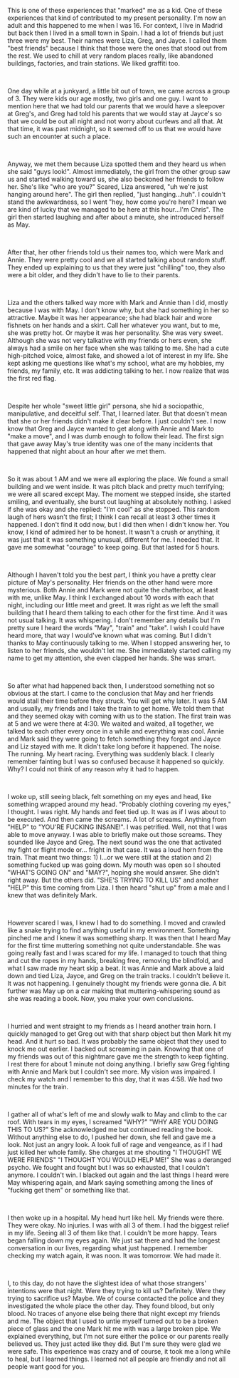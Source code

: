 This is one of these experiences that "marked" me as a kid. One of these experiences that kind of contributed to my present personality. I'm now an adult and this happened to me when I was 16. For context, I live in Madrid but back then I lived in a small town in Spain. I had a lot of friends but just three were my best. Their names were Liza, Greg, and Jayce. I called them "best friends" because I think that those were the ones that stood out from the rest. We used to chill at very random places really, like abandoned buildings, factories, and train stations. We liked graffiti too.

&#x200B;

One day while at a junkyard, a little bit out of town, we came across a group of 3. They were kids our age mostly, two girls and one guy. I want to mention here that we had told our parents that we would have a sleepover at Greg's, and Greg had told his parents that we would stay at Jayce's so that we could be out all night and not worry about curfews and all that. At that time, it was past midnight, so it seemed off to us that we would have such an encounter at such a place.

&#x200B;

Anyway, we met them because Liza spotted them and they heard us when she said "guys look!". Almost immediately, the girl from the other group saw us and started walking toward us, she also beckoned her friends to follow her. She's like "who are you?" Scared, Liza answered, "uh we're just hanging around here". The girl then replied, "just hanging...huh". I couldn't stand the awkwardness, so I went "hey, how come you're here? I mean we are kind of lucky that we managed to be here at this hour...I'm Chris". The girl then started laughing and after about a minute, she introduced herself as May.

&#x200B;

After that, her other friends told us their names too, which were Mark and Annie. They were pretty cool and we all started talking about random stuff. They ended up explaining to us that they were just "chilling" too, they also were a bit older, and they didn't have to lie to their parents.

&#x200B;

Liza and the others talked way more with Mark and Annie than I did, mostly because I was with May. I don't know why, but she had something in her so attractive. Maybe it was her appearance; she had black hair and wore fishnets on her hands and a skirt. Call her whatever you want, but to me, she was pretty hot. Or maybe it was her personality. She was very sweet. Although she was not very talkative with my friends or hers even, she always had a smile on her face when she was talking to me. She had a cute high-pitched voice, almost fake, and showed a lot of interest in my life. She kept asking me questions like what's my school, what are my hobbies, my friends, my family, etc. It was addicting talking to her. I now realize that was the first red flag.

&#x200B;

Despite her whole "sweet little girl" persona, she hid a sociopathic, manipulative, and deceitful self. That, I learned later. But that doesn't mean that she or her friends didn't make it clear before. I just couldn't see. I now know that Greg and Jayce wanted to get along with Annie and Mark to "make a move", and I was dumb enough to follow their lead. The first sign that gave away May's true identity was one of the many incidents that happened that night about an hour after we met them. 

&#x200B;

So it was about 1 AM and we were all exploring the place. We found a small building and we went inside. It was pitch black and pretty much terrifying; we were all scared except May. The moment we stepped inside, she started smiling, and eventually, she burst out laughing at absolutely nothing. I asked if she was okay and she replied: "I'm cool" as she stopped. This random laugh of hers wasn't the first; I think I can recall at least 3 other times it happened. I don't find it odd now, but I did then when I didn't know her. You know, I kind of admired her to be honest. It wasn't a crush or anything, it was just that it was something unusual, different for me. I needed that. It gave me somewhat "courage" to keep going. But that lasted for 5 hours.

&#x200B;

Although I haven't told you the best part, I think you have a pretty clear picture of May's personality. Her friends on the other hand were more mysterious. Both Annie and Mark were not quite the chatterbox, at least with me, unlike May. I think I exchanged about 10 words with each that night, including our little meet and greet. It was right as we left the small building that I heard them talking to each other for the first time. And it was not usual talking. It was whispering. I don't remember any details but I'm pretty sure I heard the words "May", "train" and "take". I wish I could have heard more, that way I would've known what was coming. But I didn't thanks to May continuously talking to me. When I stopped answering her, to listen to her friends, she wouldn't let me. She immediately started calling my name to get my attention, she even clapped her hands. She was smart. 

&#x200B;

So after what had happened back then, I understood something not so obvious at the start. I came to the conclusion that May and her friends would stall their time before they struck. You will get why later. It was 5 AM and usually, my friends and I take the train to get home. We told them that and they seemed okay with coming with us to the station. The first train was at 5 and we were there at 4:30. We waited and waited, all together, we talked to each other every once in a while and everything was cool. Annie and Mark said they were going to fetch something they forgot and Jayce and Liz stayed with me. It didn't take long before it happened. The noise. The running. My heart racing. Everything was suddenly black. I clearly remember fainting but I was so confused because it happened so quickly. Why? I could not think of any reason why it had to happen. 

&#x200B;

I woke up, still seeing black, felt something on my eyes and head, like something wrapped around my head. "Probably clothing covering my eyes," I thought. I was right. My hands and feet tied up. It was as if I was about to be executed. And then came the screams. A lot of screams. Anything from "HELP" to "YOU'RE FUCKING INSANE!". I was petrified. Well, not that I was able to move anyway. I was able to briefly make out those screams. They sounded like Jayce and Greg. The next sound was the one that activated my fight or flight mode or... fright in that case. It was a loud horn from the train. That meant two things: 1) I...or we were still at the station and 2) something fucked up was going down. My mouth was open so I shouted "WHAT'S GOING ON" and "MAY?", hoping she would answer. She didn't right away. But the others did. "SHE'S TRYING TO KILL US" and another "HELP" this time coming from Liza. I then heard "shut up" from a male and I knew that was definitely Mark. 

&#x200B;

However scared I was, I knew I had to do something. I moved and crawled like a snake trying to find anything useful in my environment. Something pinched me and I knew it was something sharp. It was then that I heard May for the first time muttering something not quite understandable. She was going really fast and I was scared for my life. I managed to touch that thing and cut the ropes in my hands, breaking free, removing the blindfold, and what I saw made my heart skip a beat. It was Annie and Mark above a laid down and tied Liza, Jayce, and Greg on the train tracks. I couldn't believe it. It was not happening. I genuinely thought my friends were gonna die. A bit further was May up on a car making that muttering-whispering sound as she was reading a book. Now, you make your own conclusions.

&#x200B;

 I hurried and went straight to my friends as I heard another train horn. I quickly managed to get Greg out with that sharp object but then Mark hit my head. And it hurt so bad. It was probably the same object that they used to knock me out earlier. I backed out screaming in pain. Knowing that one of my friends was out of this nightmare gave me the strength to keep fighting. I rest there for about 1 minute not doing anything. I briefly saw Greg fighting with Annie and Mark but I couldn't see more. My vision was impaired. I check my watch and I remember to this day, that it was 4:58. We had two minutes for the train. 

&#x200B;

I gather all of what's left of me and slowly walk to May and climb to the car roof. With tears in my eyes, I screamed "WHY?" "WHY ARE YOU DOING THIS TO US?" She acknowledged me but continued reading the book. Without anything else to do, I pushed her down, she fell and gave me a look. Not just an angry look. A look full of rage and vengeance, as if I had just killed her whole family. She charges at me shouting "I THOUGHT WE WERE FRIENDS" "I THOUGHT YOU WOULD HELP ME!" She was a deranged psycho. We fought and fought but I was so exhausted, that I couldn't anymore. I couldn't win. I blacked out again and the last things I heard were May whispering again, and Mark saying something among the lines of "fucking get them" or something like that.

&#x200B;

I then woke up in a hospital. My head hurt like hell. My friends were there. They were okay. No injuries. I was with all 3 of them. I had the biggest relief in my life. Seeing all 3 of them like that. I couldn't be more happy. Tears began falling down my eyes again. We just sat there and had the longest conversation in our lives, regarding what just happened. I remember checking my watch again, it was noon. It was tomorrow. We had made it. 

&#x200B;

I, to this day, do not have the slightest idea of what those strangers' intentions were that night. Were they trying to kill us? Definitely. Were they trying to sacrifice us? Maybe. We of course contacted the police and they investigated the whole place the other day. They found blood, but only blood. No traces of anyone else being there that night except my friends and me. The object that I used to untie myself turned out to be a broken piece of glass and the one Mark hit me with was a large broken pipe. We explained everything, but I'm not sure either the police or our parents really believed us. They just acted like they did. But I'm sure they were glad we were safe. This experience was crazy and of course, it took me a long while to heal, but I learned things. I learned not all people are friendly and not all people want good for you.